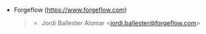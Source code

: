 - Forgeflow (<https://www.forgeflow.com>)

  > - Jordi Ballester Alomar \<<jordi.ballester@forgeflow.com>\>
